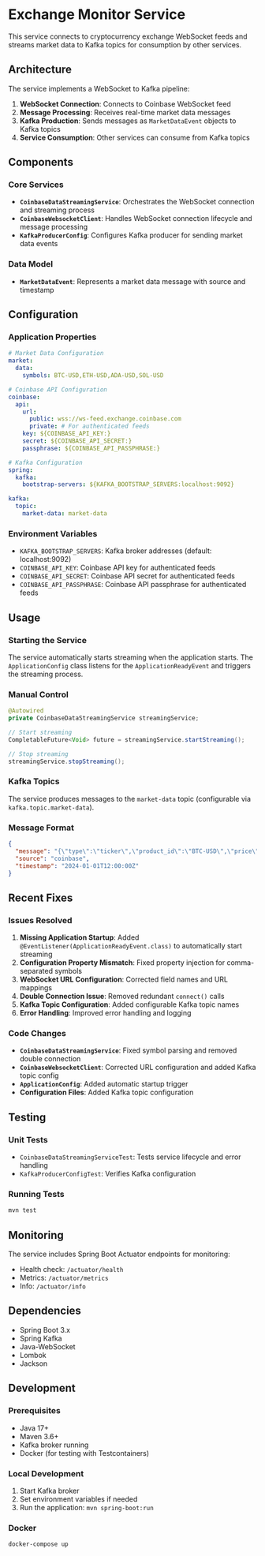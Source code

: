 # Exchange Monitor Service

This service connects to cryptocurrency exchange WebSocket feeds and streams market data to Kafka topics for consumption by other services.

## Architecture

The service implements a WebSocket to Kafka pipeline:

1. **WebSocket Connection**: Connects to Coinbase WebSocket feed
2. **Message Processing**: Receives real-time market data messages
3. **Kafka Production**: Sends messages as `MarketDataEvent` objects to Kafka topics
4. **Service Consumption**: Other services can consume from Kafka topics

## Components

### Core Services

- **`CoinbaseDataStreamingService`**: Orchestrates the WebSocket connection and streaming process
- **`CoinbaseWebsocketClient`**: Handles WebSocket connection lifecycle and message processing
- **`KafkaProducerConfig`**: Configures Kafka producer for sending market data events

### Data Model

- **`MarketDataEvent`**: Represents a market data message with source and timestamp

## Configuration

### Application Properties

```yaml
# Market Data Configuration
market:
  data:
    symbols: BTC-USD,ETH-USD,ADA-USD,SOL-USD

# Coinbase API Configuration
coinbase:
  api:
    url:
      public: wss://ws-feed.exchange.coinbase.com
      private: # For authenticated feeds
    key: ${COINBASE_API_KEY:}
    secret: ${COINBASE_API_SECRET:}
    passphrase: ${COINBASE_API_PASSPHRASE:}

# Kafka Configuration
spring:
  kafka:
    bootstrap-servers: ${KAFKA_BOOTSTRAP_SERVERS:localhost:9092}

kafka:
  topic:
    market-data: market-data
```

### Environment Variables

- `KAFKA_BOOTSTRAP_SERVERS`: Kafka broker addresses (default: localhost:9092)
- `COINBASE_API_KEY`: Coinbase API key for authenticated feeds
- `COINBASE_API_SECRET`: Coinbase API secret for authenticated feeds
- `COINBASE_API_PASSPHRASE`: Coinbase API passphrase for authenticated feeds

## Usage

### Starting the Service

The service automatically starts streaming when the application starts. The `ApplicationConfig` class listens for the `ApplicationReadyEvent` and triggers the streaming process.

### Manual Control

```java
@Autowired
private CoinbaseDataStreamingService streamingService;

// Start streaming
CompletableFuture<Void> future = streamingService.startStreaming();

// Stop streaming
streamingService.stopStreaming();
```

### Kafka Topics

The service produces messages to the `market-data` topic (configurable via `kafka.topic.market-data`).

### Message Format

```json
{
  "message": "{\"type\":\"ticker\",\"product_id\":\"BTC-USD\",\"price\":\"50000.00\"}",
  "source": "coinbase",
  "timestamp": "2024-01-01T12:00:00Z"
}
```

## Recent Fixes

### Issues Resolved

1. **Missing Application Startup**: Added `@EventListener(ApplicationReadyEvent.class)` to automatically start streaming
2. **Configuration Property Mismatch**: Fixed property injection for comma-separated symbols
3. **WebSocket URL Configuration**: Corrected field names and URL mappings
4. **Double Connection Issue**: Removed redundant `connect()` calls
5. **Kafka Topic Configuration**: Added configurable Kafka topic names
6. **Error Handling**: Improved error handling and logging

### Code Changes

- **`CoinbaseDataStreamingService`**: Fixed symbol parsing and removed double connection
- **`CoinbaseWebsocketClient`**: Corrected URL configuration and added Kafka topic config
- **`ApplicationConfig`**: Added automatic startup trigger
- **Configuration Files**: Added Kafka topic configuration

## Testing

### Unit Tests

- `CoinbaseDataStreamingServiceTest`: Tests service lifecycle and error handling
- `KafkaProducerConfigTest`: Verifies Kafka configuration

### Running Tests

```bash
mvn test
```

## Monitoring

The service includes Spring Boot Actuator endpoints for monitoring:

- Health check: `/actuator/health`
- Metrics: `/actuator/metrics`
- Info: `/actuator/info`

## Dependencies

- Spring Boot 3.x
- Spring Kafka
- Java-WebSocket
- Lombok
- Jackson

## Development

### Prerequisites

- Java 17+
- Maven 3.6+
- Kafka broker running
- Docker (for testing with Testcontainers)

### Local Development

1. Start Kafka broker
2. Set environment variables if needed
3. Run the application: `mvn spring-boot:run`

### Docker

```bash
docker-compose up
```